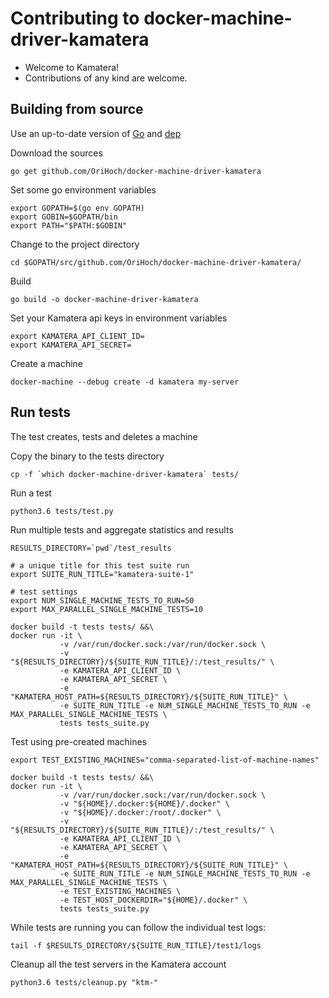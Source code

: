 # Contributing to docker-machine-driver-kamatera

* Welcome to Kamatera!
* Contributions of any kind are welcome.

## Building from source

Use an up-to-date version of [Go](https://golang.org/dl) and [dep](https://github.com/golang/dep)

Download the sources

```
go get github.com/OriHoch/docker-machine-driver-kamatera
```

Set some go environment variables

```
export GOPATH=$(go env GOPATH)
export GOBIN=$GOPATH/bin
export PATH="$PATH:$GOBIN"
```

Change to the project directory

```
cd $GOPATH/src/github.com/OriHoch/docker-machine-driver-kamatera/
```

Build

```
go build -o docker-machine-driver-kamatera
```

Set your Kamatera api keys in environment variables

```
export KAMATERA_API_CLIENT_ID=
export KAMATERA_API_SECRET=
```

Create a machine

```
docker-machine --debug create -d kamatera my-server
```

## Run tests

The test creates, tests and deletes a machine

Copy the binary to the tests directory

```
cp -f `which docker-machine-driver-kamatera` tests/
```

Run a test

```
python3.6 tests/test.py
```

Run multiple tests and aggregate statistics and results

```
RESULTS_DIRECTORY=`pwd`/test_results

# a unique title for this test suite run
export SUITE_RUN_TITLE="kamatera-suite-1"

# test settings
export NUM_SINGLE_MACHINE_TESTS_TO_RUN=50
export MAX_PARALLEL_SINGLE_MACHINE_TESTS=10

docker build -t tests tests/ &&\
docker run -it \
           -v /var/run/docker.sock:/var/run/docker.sock \
           -v "${RESULTS_DIRECTORY}/${SUITE_RUN_TITLE}/:/test_results/" \
           -e KAMATERA_API_CLIENT_ID \
           -e KAMATERA_API_SECRET \
           -e "KAMATERA_HOST_PATH=${RESULTS_DIRECTORY}/${SUITE_RUN_TITLE}" \
           -e SUITE_RUN_TITLE -e NUM_SINGLE_MACHINE_TESTS_TO_RUN -e MAX_PARALLEL_SINGLE_MACHINE_TESTS \
           tests tests_suite.py
```

Test using pre-created machines

```
export TEST_EXISTING_MACHINES="comma-separated-list-of-machine-names"

docker build -t tests tests/ &&\
docker run -it \
           -v /var/run/docker.sock:/var/run/docker.sock \
           -v "${HOME}/.docker:${HOME}/.docker" \
           -v "${HOME}/.docker:/root/.docker" \
           -v "${RESULTS_DIRECTORY}/${SUITE_RUN_TITLE}/:/test_results/" \
           -e KAMATERA_API_CLIENT_ID \
           -e KAMATERA_API_SECRET \
           -e "KAMATERA_HOST_PATH=${RESULTS_DIRECTORY}/${SUITE_RUN_TITLE}" \
           -e SUITE_RUN_TITLE -e NUM_SINGLE_MACHINE_TESTS_TO_RUN -e MAX_PARALLEL_SINGLE_MACHINE_TESTS \
           -e TEST_EXISTING_MACHINES \
           -e TEST_HOST_DOCKERDIR="${HOME}/.docker" \
           tests tests_suite.py
```

While tests are running you can follow the individual test logs:

```
tail -f $RESULTS_DIRECTORY/${SUITE_RUN_TITLE}/test1/logs
```

Cleanup all the test servers in the Kamatera account

```
python3.6 tests/cleanup.py "ktm-"
```
